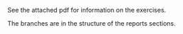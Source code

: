 See the attached pdf for information on the exercises. 

The branches are in the structure of the reports sections.
